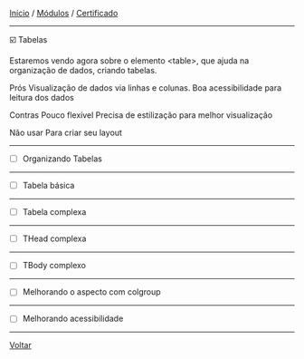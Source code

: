 [Início](https://github.com/Thalyalm/rocketseat-trilha-fundamentar) /
[Módulos](https://github.com/Thalyalm/rocketseat-trilha-fundamentar/tree/main/modulos) /
[Certificado](https://github.com/Thalyalm/rocketseat-trilha-fundamentar/tree/main/certificado)

---

:ballot_box_with_check: Tabelas

Estaremos vendo agora sobre o elemento &lt;table&gt;, que ajuda na organização de dados, criando tabelas.

Prós
    Visualização de dados via linhas e colunas.
    Boa acessibilidade para leitura dos dados 

Contras
    Pouco flexível
    Precisa de estilização para melhor visualização 

Não usar
    Para criar seu layout

---

- [ ] Organizando Tabelas

---

- [ ] Tabela básica

---

- [ ] Tabela complexa

---

- [ ] THead complexa

---

- [ ] TBody complexo

---

- [ ] Melhorando o aspecto com colgroup

---

- [ ] Melhorando acessibilidade

---

[Voltar](https://github.com/Thalyalm/rocketseat-trilha-fundamentar/tree/main/modulos/guia-estelar-de-html)
